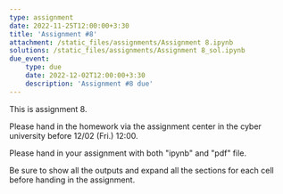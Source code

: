 ```yaml
---
type: assignment
date: 2022-11-25T12:00:00+3:30
title: 'Assignment #8'
attachment: /static_files/assignments/Assignment 8.ipynb
solutions: /static_files/assignments/Assignment 8_sol.ipynb
due_event: 
    type: due
    date: 2022-12-02T12:00:00+3:30
    description: 'Assignment #8 due'
---
```

This is assignment 8.

Please hand in the homework via the assignment center in the cyber university before 12/02 (Fri.) 12:00.

Please hand in your assignment with both "ipynb" and "pdf" file.

Be sure to show all the outputs and expand all the sections for each cell before handing in the assignment.
